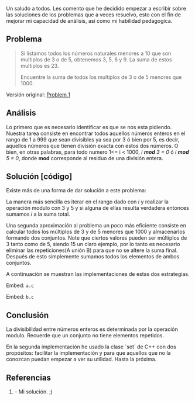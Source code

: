 <p>Un saludo a todos. Les comento que he decidido empezar a escribir sobre las soluciones de los problemas que a veces resuelvo, esto con el fin de mejorar mi capacidad de análisis, así como mi habilidad pedagogica.</p>

## Problema

<blockquote>
  <p>Si listamos todos los números naturales menores a 10 que son multiplos de 3 o de 5, obtenemos 3, 5, 6 y 9. La suma de estos multiplos es 23.</p>
  <p>Encuentre la suma de todos los multiplos de 3 o de 5 menores que 1000.</p>
</blockquote>
<p>Versión original: <a href="http://projecteuler.net/index.php?section=problems&id=1">Problem 1</a></p>


## Análisis
<p>Lo primero que es necesario identificar  es que se  nos esta pidiendo. Nuestra tarea consiste en encontrar todos aquellos números enteros en el rango de 1 a 999 que sean divisibles ya sea por 3 ó bien por 5, es decir, aquellos números que tienen división exacta con estos dos números. O bien, en otras palabras, para todo numero 1<= i < 1000, <i>i <b>mod</b> 3 = 0</i> ó <i>i <b>mod</b> 5 = 0</i>, donde <b>mod</b> corresponde al residuo de una división entera.</p>

## Solución [código]
<p>Existe más de una forma de dar solución a este problema:</p>

<p>La manera más sencilla es iterar en el rango dado con <i>i</i> y realizar la operación modulo con 3 y 5 y si alguna de ellas resulta verdadera entonces sumamos <i>i</i> a la suma total.</p>

<p>Una segunda aproximación al problema un poco más eficiente consiste en calcular todos los múltiplos de 3 y de 5 menores que 1000 y almacenarlos formando dos conjuntos. Note que ciertos valores pueden ser múltiplos de 3 tanto como de 5, siendo 15 un claro ejemplo, por lo tanto es necesario eliminar las repeticiones(A unión B) para que no se altere la suma final. Después de esto simplemente sumamos todos los elementos de ambos conjuntos.</p>

<p>A continuación se muestran las implementaciones de estas dos estrategias.</p>

Embed: `a.c`

Embed: `b.c`

## Conclusión

<p>La divisibilidad entre números enteros es determinada por la operación modulo. Recuerde que un conjunto no tiene elementos repetidos.</p>

<p>En la segunda implementación he usado la clase `set` de C++ con dos propósitos: facilitar la implementación y para que aquellos que no la conozcan puedan empezar a ver su utilidad. Hasta la próxima.</p>

## Referencias
<ol>
  <li>- Mi solución. ;)</li>
</ol>
